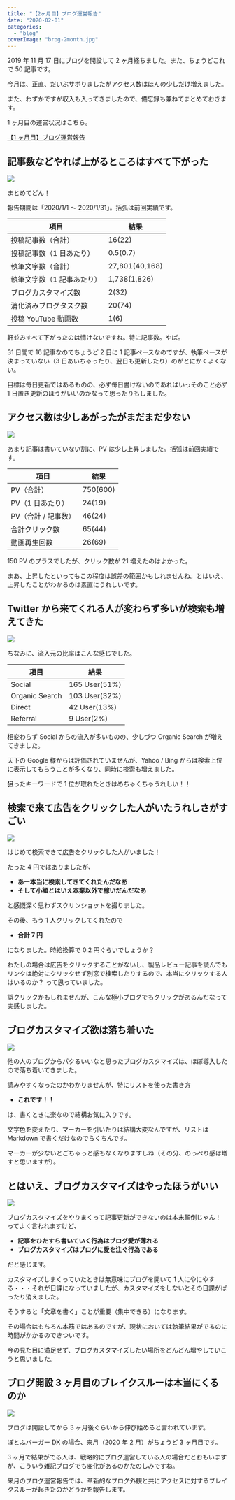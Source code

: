 ```yaml
---
title: "【2ヶ月目】ブログ運営報告"
date: "2020-02-01"
categories:
  - "blog"
coverImage: "brog-2month.jpg"
---
```


2019 年 11 月 17 日にブログを開設して 2 ヶ月経ちました。また、ちょうどこれで 50 記事です。

今月は、正直、だいぶサボりましたがアクセス数はほんの少しだけ増えました。

また、わずかですが収入も入ってきましたので、備忘録も兼ねてまとめておきます。

1 ヶ月目の運営状況はこちら。

[【1 ヶ月目】ブログ運営報告](blog-1month.md)

## 記事数などやれば上がるところはすべて下がった

![](images/DSC00771.jpeg)

まとめてどん！

報告期間は「2020/1/1 〜 2020/1/31」。括弧は前回実績です。

| 項目                       | 結果           |
| -------------------------- | -------------- |
| 投稿記事数（合計）         | 16(22)         |
| 投稿記事数（1 日あたり）   | 0.5(0.7)       |
| 執筆文字数（合計）         | 27,801(40,168) |
| 執筆文字数（1 記事あたり） | 1,738(1,826)   |
| ブログカスタマイズ数       | 2(32)          |
| 消化済みブログタスク数     | 20(74)         |
| 投稿 YouTube 動画数        | 1(6)           |

軒並みすべて下がったのは情けないですね。特に記事数。やば。

31 日間で 16 記事なのでちょうど 2 日に 1 記事ペースなのですが、執筆ペースが決まっていない（3 日あいちゃったり、翌日も更新したり）のがとにかくよくない。

目標は毎日更新ではあるものの、必ず毎日書けないのであればいっそのこと必ず 1 日置き更新のほうがいいのかなって思ったりもしました。

## アクセス数は少しあがったがまだまだ少ない

![](images/image-13.png)

あまり記事は書いていない割に、PV は少し上昇しました。括弧は前回実績です。

| 項目                | 結果     |
| ------------------- | -------- |
| PV（合計）          | 750(600) |
| PV（1 日あたり）    | 24(19)   |
| PV（合計 / 記事数） | 46(24)   |
| 合計クリック数      | 65(44)   |
| 動画再生回数        | 26(69)   |

150 PV のプラスでしたが、クリック数が 21 増えたのはよかった。

まあ、上昇したといってもこの程度は誤差の範囲かもしれませんね。とはいえ、上昇したことがわかるのは素直にうれしいです。

## Twitter から来てくれる人が変わらず多いが検索も増えてきた

![](images/DSC01282.jpeg)

ちなみに、流入元の比率はこんな感じでした。

| 項目           | 結果          |
| -------------- | ------------- |
| Social         | 165 User(51%) |
| Organic Search | 103 User(32%) |
| Direct         | 42 User(13%)  |
| Referral       | 9 User(2%)    |

相変わらず Social からの流入が多いものの、少しづつ Organic Search が増えてきました。

天下の Google 様からは評価されていませんが、Yahoo / Bing からは検索上位に表示してもらうことが多くなり、同時に検索も増えました。

狙ったキーワードで 1 位が取れたときはめちゃくちゃうれしい！！

## 検索で来て広告をクリックした人がいたうれしさがすごい

![](images/DSC01569_R.jpg)

はじめて検索できて広告をクリックした人がいました！

たった 4 円ではありましたが、

- **あー本当に検索してきてくれたんだなあ**
- **そして小額とはいえ本業以外で稼いだんだなあ**

と感慨深く思わずスクリンショットを撮りました。

その後、もう 1 人クリックしてくれたので

- **合計 7 円**

になりました。時給換算で 0.2 円ぐらいでしょうか？

わたしの場合は広告をクリックすることがないし、製品レビュー記事を読んでもリンクは絶対にクリックせず別窓で検索したりするので、本当にクリックする人はいるのか？ って思っていました。

誤クリックかもしれませんが、こんな極小ブログでもクリックがあるんだなって実感しました。

## ブログカスタマイズ欲は落ち着いた

![](images/0BA90733-6467-4729-9F1B-58D860D2523D.jpeg)

他の人のブログからパクるいいなと思ったブログカスタマイズは、ほぼ導入したので落ち着いてきました。

読みやすくなったのかわかりませんが、特にリストを使った書き方

- **これです！！**

は、書くときに楽なので結構お気に入りです。

文字色を変えたり、マーカーを引いたりは結構大変なんですが、リストは Markdown で書くだけなのでらくちんです。

マーカーが少ないとごちゃっと感もなくなりますしね（その分、のっぺり感は増すと思いますが）。

## とはいえ、ブログカスタマイズはやったほうがいい

![](images/DSC00829.jpeg)

ブログカスタマイズをやりまくって記事更新ができないのは本末顛倒じゃん！ ってよく言われますけど、

- **記事をひたすら書いていく行為はブログ愛が薄れる**
- **ブログカスタマイズはブログに愛を注ぐ行為である**

だと感じます。

カスタマイズしまくっていたときは無意味にブログを開いて 1 人にやにやする・・・それが日課になっていましたが、カスタマイズをしないとその日課がぱったり消えました。

そうすると「文章を書く」ことが重要（集中できる）になります。

その場合はもちろん本筋ではあるのですが、現状においては執筆結果がでるのに時間がかかるのできついです。

今の見た目に満足せず、ブログカスタマイズしたい場所をどんどん増やしていこうと思いました。

## ブログ開設 3 ヶ月目のブレイクスルーは本当にくるのか

![](images/DSC01936.jpeg)

ブログは開設してから 3 ヶ月後ぐらいから伸び始めると言われています。

ぽとふバーガー DX の場合、来月（2020 年 2 月）がちょうど 3 ヶ月目です。

3 ヶ月で結果がでる人は、戦略的にブログ運営している人の場合だとおもいますが、こういう雑記ブログでも変化があるのかたのしみですね。

来月のブログ運営報告では、革新的なブログ外観と共にアクセスに対するブレイクスルーが起きたのかどうかを報告します。
